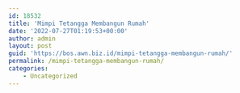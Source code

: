 ```yaml
---
id: 18532
title: 'Mimpi Tetangga Membangun Rumah'
date: '2022-07-27T01:19:53+00:00'
author: admin
layout: post
guid: 'https://bos.awn.biz.id/mimpi-tetangga-membangun-rumah/'
permalink: /mimpi-tetangga-membangun-rumah/
categories:
    - Uncategorized
---
```


